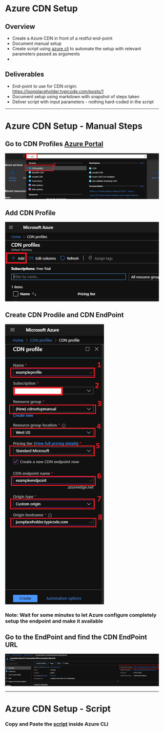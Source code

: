 # Azure CDN Setup

## Overview

* Create a Azure CDN in front of a restful end-point
* Document manual setup
* Create script using [azure cli](https://docs.microsoft.com/en-us/cli/azure/?view=azure-cli-latest) to automate the setup with relevant parameters passed as arguments
* 

## Deliverables

* End-point to use for CDN origin: https://jsonplaceholder.typicode.com/posts/1
* Document setup using markdown with snapshot of steps taken
* Deliver script with input parameters - nothing hard-coded in the script

---------------------------------------------------------------------------------------------------------------------------------------

# Azure CDN Setup - Manual Steps

## Go to CDN Profiles [Azure Portal](https://portal.azure.com/)
![](https://github.com/MuddassirNayyer/azurecdn-setup/blob/master/Images/az1.PNG)

## Add CDN Profile
![](https://github.com/MuddassirNayyer/azurecdn-setup/blob/master/Images/az2.PNG)

## Create CDN Prodile and CDN EndPoint
![](https://github.com/MuddassirNayyer/azurecdn-setup/blob/master/Images/az3.PNG)

### Note: Wait for some minutes to let Azure configure completely setup the endpoint and make it available

## Go to the EndPoint and find the CDN EndPoint URL
![](https://github.com/MuddassirNayyer/azurecdn-setup/blob/master/Images/az4.PNG)

---------------------------------------------------------------------------------------------------------------------------------------

# Azure CDN Setup - Script

### Copy and Paste the [script](https://github.com/MuddassirNayyer/azurecdn-setup/blob/master/cdnSetup.sh) inside Azure CLI
